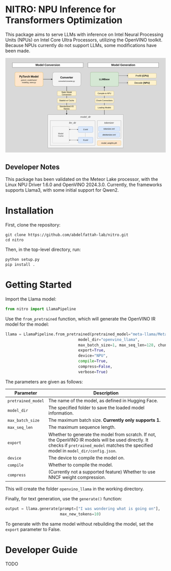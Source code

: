 # NITRO: NPU Inference for Transformers Optimization
This package aims to serve LLMs with inference on Intel Neural Processing Units
(NPUs) on Intel Core Ultra Processors, utilizing the OpenVINO toolkit. Because
NPUs currently do not support LLMs, some modifications have been made.

![NITRO Workflow](assets/readme-diagram.png)

## Developer Notes
This package has been validated on the Meteor Lake processor, with the Linux NPU
Driver 1.6.0 and OpenVINO 2024.3.0. Currently, the frameworks supports Llama3,
with some initial support for Qwen2.

# Installation

First, clone the repository:
```
git clone https://github.com/abdelfattah-lab/nitro.git
cd nitro
```
Then, in the top-level directory, run:
```
python setup.py
pip install .
```
# Getting Started

Import the Llama model:
```python
from nitro import LlamaPipeline
```
Use the `from_pretrained` function, which will generate the OpenVINO IR model for the model:
```python
llama = LlamaPipeline.from_pretrained(pretrained_model="meta-llama/Meta-LLama-3-8B",
                                model_dir="openvino_llama",
                                max_batch_size=1, max_seq_len=128, chunk_size=16,
                                export=True,
                                device="NPU",
                                compile=True,
                                compress=False,
                                verbose=True)
```
The parameters are given as follows:

| Parameter          | Description                                                                                         |
|--------------------|-----------------------------------------------------------------------------------------------------|
| `pretrained_model` | The name of the model, as defined in Hugging Face.                                                   |
| `model_dir`        | The specified folder to save the loaded model information.                                           |
| `max_batch_size`   | The maximum batch size. **Currently only supports 1.**                                               |
| `max_seq_len`      | The maximum sequence length.                                                                         |
| `export`           | Whether to generate the model from scratch. If not, the OpenVINO IR models will be used directly. It checks if `pretrained_model` matches the specified model in `model_dir/config.json`. |
| `device`           | The device to compile the model on.                                                                  |
| `compile`          | Whether to compile the model.                                                                        |
| `compress`         | (Currently not a supported feature) Whether to use NNCF weight compression.                         |

This will create the folder `openvino_llama` in the working directory.

Finally, for text generation, use the `generate()` function:
```python
output = llama.generate(prompt=["I was wondering what is going on"],
                        max_new_tokens=10)
```
To generate with the same model without rebuilding the model, set the `export` parameter to False.

# Developer Guide

TODO